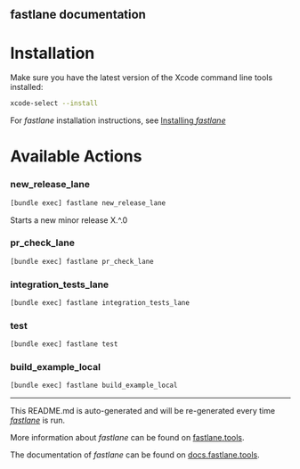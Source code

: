 fastlane documentation
----

# Installation

Make sure you have the latest version of the Xcode command line tools installed:

```sh
xcode-select --install
```

For _fastlane_ installation instructions, see [Installing _fastlane_](https://docs.fastlane.tools/#installing-fastlane)

# Available Actions

### new_release_lane

```sh
[bundle exec] fastlane new_release_lane
```

Starts a new minor release X.^.0

### pr_check_lane

```sh
[bundle exec] fastlane pr_check_lane
```



### integration_tests_lane

```sh
[bundle exec] fastlane integration_tests_lane
```



### test

```sh
[bundle exec] fastlane test
```



### build_example_local

```sh
[bundle exec] fastlane build_example_local
```



----

This README.md is auto-generated and will be re-generated every time [_fastlane_](https://fastlane.tools) is run.

More information about _fastlane_ can be found on [fastlane.tools](https://fastlane.tools).

The documentation of _fastlane_ can be found on [docs.fastlane.tools](https://docs.fastlane.tools).
